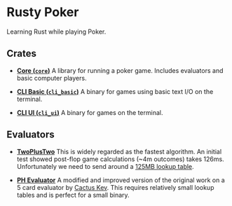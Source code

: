 # Rusty Poker
Learning Rust while playing Poker.


## Crates
- [**Core (`core`)**](./core) A library for running a poker game. Includes evaluators and basic computer players.

- [**CLI Basic (`cli_basic`)**](./cli_basic) A binary for games using basic text I/O on the terminal.

- [**CLI UI (`cli_ui`)**](./cli_ui) A binary for games on the terminal.



## Evaluators
- [**TwoPlusTwo**](https://www.codingthewheel.com/archives/poker-hand-evaluator-roundup/#2p2) This is widely regarded as the fastest algorithm. An initial test showed post-flop game calculations (~4m outcomes) takes 126ms. Unfortunately we need to send around a [125MB lookup table](https://raw.githubusercontent.com/tommy-a/zetebot/master/src/data/HandRanks.dat).

- [**PH Evaluator**](https://github.com/HenryRLee/PokerHandEvaluator) A modified and improved version of the original work on a 5 card evaluator by [Cactus Kev](http://suffe.cool/poker/evaluator.html). This requires relatively small lookup tables and is perfect for a small binary.

